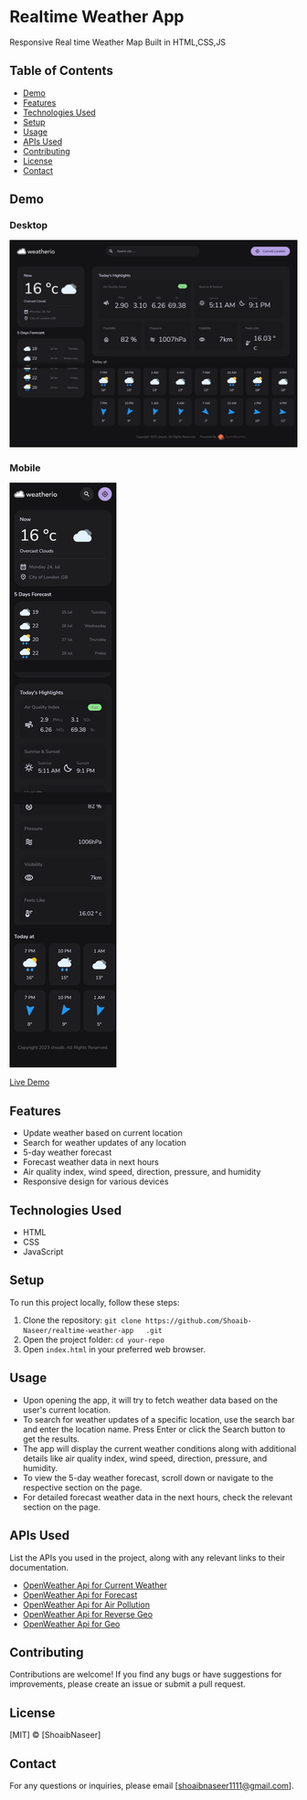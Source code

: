 # Realtime Weather App

Responsive Real time Weather Map Built in HTML,CSS,JS

## Table of Contents
- [Demo](#demo)
- [Features](#features)
- [Technologies Used](#technologies-used)
- [Setup](#setup)
- [Usage](#usage)
- [APIs Used](#apis-used)
- [Contributing](#contributing)
- [License](#license)
- [Contact](#contact)

## Demo
### Desktop
![Desktop Screenshot](assets/images/screenshots/Desktop.png)

### Mobile
![Mobile Screenshot](assets/images/screenshots/Mobile.png)

[Live Demo](link-to-live-demo)

## Features
- Update weather based on current location
- Search for weather updates of any location
- 5-day weather forecast
- Forecast weather data in next hours
- Air quality index, wind speed, direction, pressure, and humidity
- Responsive design for various devices

## Technologies Used
- HTML
- CSS
- JavaScript

## Setup
To run this project locally, follow these steps:

1. Clone the repository: `git clone https://github.com/Shoaib-Naseer/realtime-weather-app   .git`
2. Open the project folder: `cd your-repo`
3. Open `index.html` in your preferred web browser.

## Usage
- Upon opening the app, it will try to fetch weather data based on the user's current location.
- To search for weather updates of a specific location, use the search bar and enter the location name. Press Enter or click the Search button to get the results.
- The app will display the current weather conditions along with additional details like air quality index, wind speed, direction, pressure, and humidity.
- To view the 5-day weather forecast, scroll down or navigate to the respective section on the page.
- For detailed forecast weather data in the next hours, check the relevant section on the page.

## APIs Used
List the APIs you used in the project, along with any relevant links to their documentation.

- [OpenWeather Api for Current Weather](https://api.openweathermap.org/)
- [OpenWeather Api for Forecast](https://api.openweathermap.org/)
- [OpenWeather Api for Air Pollution](https://api.openweathermap.org/)
- [OpenWeather Api for Reverse Geo](https://api.openweathermap.org/)
- [OpenWeather Api for Geo](https://api.openweathermap.org/)

## Contributing
Contributions are welcome! If you find any bugs or have suggestions for improvements, please create an issue or submit a pull request.

## License
[MIT] © [ShoaibNaseer]

## Contact
For any questions or inquiries, please email [shoaibnaseer1111@gmail.com].